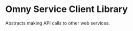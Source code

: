 Omny Service Client Library
===========================

Abstracts making API calls to other web services.